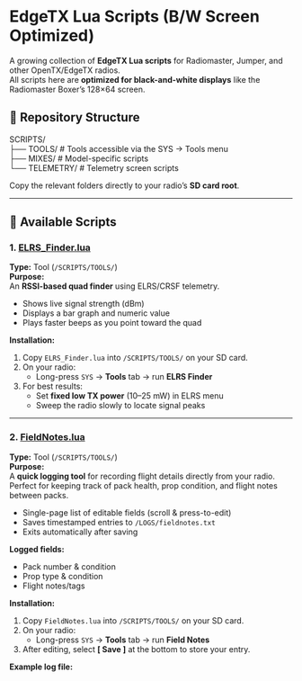 # EdgeTX Lua Scripts (B/W Screen Optimized)

A growing collection of **EdgeTX Lua scripts** for Radiomaster, Jumper, and other OpenTX/EdgeTX radios.  
All scripts here are **optimized for black-and-white displays** like the Radiomaster Boxer’s 128×64 screen.

## 📂 Repository Structure

SCRIPTS/  
├── TOOLS/        # Tools accessible via the SYS → Tools menu  
├── MIXES/        # Model-specific scripts  
└── TELEMETRY/    # Telemetry screen scripts  

Copy the relevant folders directly to your radio’s **SD card root**.

---

## 📜 Available Scripts

### 1. [ELRS_Finder.lua](SCRIPTS/TOOLS/ELRS_Finder.lua)
**Type:** Tool (`/SCRIPTS/TOOLS/`)  
**Purpose:**  
An **RSSI-based quad finder** using ELRS/CRSF telemetry.  
- Shows live signal strength (dBm)  
- Displays a bar graph and numeric value  
- Plays faster beeps as you point toward the quad

**Installation:**
1. Copy `ELRS_Finder.lua` into `/SCRIPTS/TOOLS/` on your SD card.
2. On your radio:  
   - Long-press `SYS` → **Tools** tab → run **ELRS Finder**
3. For best results:  
   - Set **fixed low TX power** (10–25 mW) in ELRS menu  
   - Sweep the radio slowly to locate signal peaks

---

### 2. [FieldNotes.lua](SCRIPTS/TOOLS/FieldNotes.lua)
**Type:** Tool (`/SCRIPTS/TOOLS/`)  
**Purpose:**  
A **quick logging tool** for recording flight details directly from your radio.  
Perfect for keeping track of pack health, prop condition, and flight notes between packs.  
- Single-page list of editable fields (scroll & press-to-edit)  
- Saves timestamped entries to `/LOGS/fieldnotes.txt`  
- Exits automatically after saving  

**Logged fields:**
- Pack number & condition  
- Prop type & condition  
- Flight notes/tags  

**Installation:**
1. Copy `FieldNotes.lua` into `/SCRIPTS/TOOLS/` on your SD card.
2. On your radio:  
   - Long-press `SYS` → **Tools** tab → run **Field Notes**
3. After editing, select **[ Save ]** at the bottom to store your entry.

**Example log file:**
